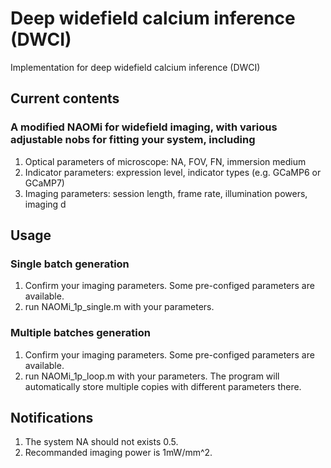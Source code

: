 # Deep widefield calcium inference (DWCI)

Implementation for deep widefield calcium inference (DWCI)

## Current contents
### A modified NAOMi for widefield imaging, with various adjustable nobs for fitting your system, including
1. Optical parameters of microscope: NA, FOV, FN, immersion medium
2. Indicator parameters: expression level, indicator types (e.g. GCaMP6 or GCaMP7)
3. Imaging parameters: session length, frame rate, illumination powers, imaging d


## Usage
### Single batch generation
  1. Confirm your imaging parameters. Some pre-configed parameters are available. 
  2. run NAOMi_1p_single.m with your parameters.

### Multiple batches generation
  1. Confirm your imaging parameters. Some pre-configed parameters are available. 
  2. run NAOMi_1p_loop.m with your parameters. The program will automatically store multiple copies with different parameters there.


## Notifications
  1. The system NA should not exists 0.5.
  2. Recommanded imaging power is 1mW/mm^2. 
